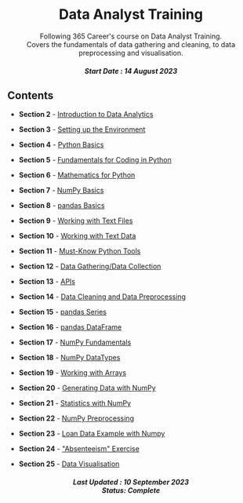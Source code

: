 <h1 align="center"> 
Data Analyst Training
</h1>
<p align="center">
Following 365 Career's course on Data Analyst Training.<br>
  Covers the fundamentals of data gathering and cleaning, to data preprocessing and visualisation.</p>
<h5 align="center">  
Start Date : 14 August 2023
</h5>

## Contents

- <b>Section 2</b> - [Introduction to Data Analytics](https://github.com/phobbubs/Data-Analyst-Training/tree/main/Section%202)

- <b>Section 3</b> - [Setting up the Environment](https://github.com/phobbubs/Data-Analyst-Training/tree/main/Section%203)

- <b>Section 4</b> - [Python Basics](https://github.com/phobbubs/Data-Analyst-Training/tree/main/Section%204)
  
- <b>Section 5</b> - [Fundamentals for Coding in Python](https://github.com/phobbubs/Data-Analyst-Training/tree/main/Section%205)

- <b>Section 6</b> - [Mathematics for Python](https://github.com/phobbubs/Data-Analyst-Training/tree/main/Section%206)

- <b>Section 7</b> - [NumPy Basics](https://github.com/phobbubs/Data-Analyst-Training/tree/main/Section%207)

- <b>Section 8</b> - [pandas Basics](https://github.com/phobbubs/Data-Analyst-Training/tree/main/Section%208)
  
- <b>Section 9</b> - [Working with Text Files](https://github.com/phobbubs/Data-Analyst-Training/tree/main/Section%209)

- <b>Section 10</b> - [Working with Text Data](https://github.com/phobbubs/Data-Analyst-Training/tree/main/Section%2010)

- <b>Section 11</b> - [Must-Know Python Tools](https://github.com/phobbubs/Data-Analyst-Training/tree/main/Section%2011)

- <b>Section 12</b> - [Data Gathering/Data Collection](https://github.com/phobbubs/Data-Analyst-Training/tree/main/Section%2012)

- <b>Section 13</b> - [APIs](https://github.com/phobbubs/Data-Analyst-Training/tree/main/Section%2013)

- <b>Section 14</b> - [Data Cleaning and Data Preprocessing](https://github.com/phobbubs/Data-Analyst-Training/tree/main/Section%2014)

- <b>Section 15</b> - [pandas Series](https://github.com/phobbubs/Data-Analyst-Training/tree/main/Section%2015)

- <b>Section 16</b> - [pandas DataFrame](https://github.com/phobbubs/Data-Analyst-Training/tree/main/Section%2016)

- <b>Section 17</b> - [NumPy Fundamentals](https://github.com/phobbubs/Data-Analyst-Training/tree/main/Section%2017)

- <b>Section 18</b> - [NumPy DataTypes](https://github.com/phobbubs/Data-Analyst-Training/tree/main/Section%2018)

- <b>Section 19</b> - [Working with Arrays](https://github.com/phobbubs/Data-Analyst-Training/tree/main/Section%2019)

- <b>Section 20</b> - [Generating Data with NumPy](https://github.com/phobbubs/Data-Analyst-Training/tree/main/Section%2020)

- <b>Section 21</b> - [Statistics with NumPy](https://github.com/phobbubs/Data-Analyst-Training/tree/main/Section%2021)

- <b>Section 22</b> - [NumPy Preprocessing](https://github.com/phobbubs/Data-Analyst-Training/tree/main/Section%2022)

- <b>Section 23</b> - [Loan Data Example with Numpy](https://github.com/phobbubs/Data-Analyst-Training/tree/main/Section%2023)

- <b>Section 24</b> - ["Absenteeism" Exercise](https://github.com/phobbubs/Data-Analyst-Training/tree/main/Section%2024)

- <b>Section 25</b> - [Data Visualisation](https://github.com/phobbubs/Data-Analyst-Training/tree/main/Section%2025)

<h5 align="center">
Last Updated : 10 September 2023<br>
Status: Complete
</h5>
